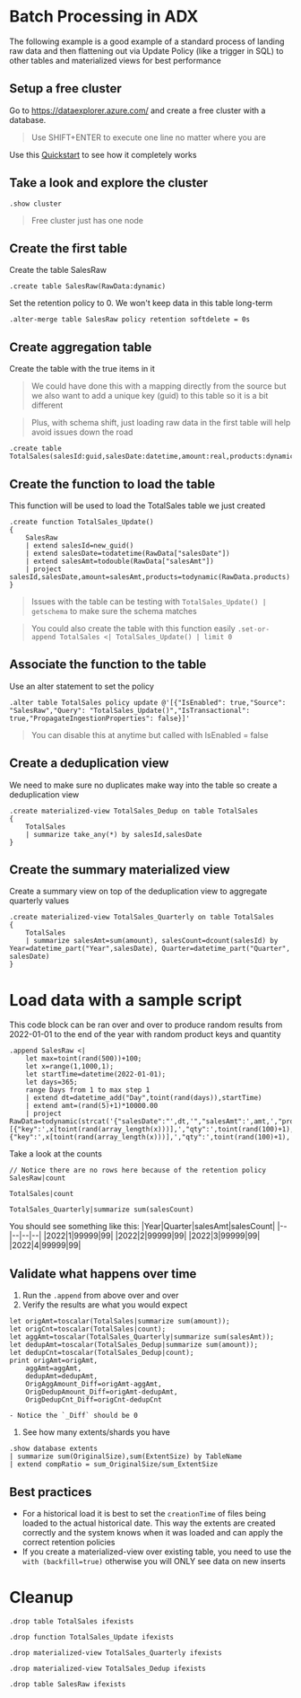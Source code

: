 # Batch Processing in ADX
The following example is a good example of a standard process of landing raw data and then flattening out via Update Policy (like a trigger in SQL) to other tables and materialized views for best performance

## Setup a free cluster
Go to https://dataexplorer.azure.com/ and create a free cluster with a database. 
> Use SHIFT+ENTER to execute one line no matter where you are

Use this [Quickstart](https://learn.microsoft.com/en-us/azure/data-explorer/start-for-free-web-ui) to see how it completely works

## Take a look and explore the cluster
```kusto
.show cluster
```
> Free cluster just has one node
## Create the first table 
Create the table SalesRaw
```kusto
.create table SalesRaw(RawData:dynamic)
```
Set the retention policy to 0. We won't keep data in this table long-term
```kusto
.alter-merge table SalesRaw policy retention softdelete = 0s
```
## Create aggregation table
Create the table with the true items in it
> We could have done this with a mapping directly from the source but we also want to add a unique key (guid) to this table so it is a bit different

> Plus, with schema shift, just loading raw data in the first table will help avoid issues down the road
```kusto
.create table TotalSales(salesId:guid,salesDate:datetime,amount:real,products:dynamic)
```
## Create the function to load the table
This function will be used to load the TotalSales table we just created

```kusto
.create function TotalSales_Update()
{
    SalesRaw
    | extend salesId=new_guid()
    | extend salesDate=todatetime(RawData["salesDate"])
    | extend salesAmt=todouble(RawData["salesAmt"])
    | project salesId,salesDate,amount=salesAmt,products=todynamic(RawData.products)
}
```
> Issues with the table can be testing with `TotalSales_Update() | getschema` to make sure the schema matches

> You could also create the table with this function easily `.set-or-append TotalSales <| TotalSales_Update() | limit 0`

## Associate the function to the table
Use an alter statement to set the policy
```kusto
.alter table TotalSales policy update @'[{"IsEnabled": true,"Source": "SalesRaw","Query": "TotalSales_Update()","IsTransactional": true,"PropagateIngestionProperties": false}]'
```
> You can disable this at anytime but called with IsEnabled = false

## Create a deduplication view
We need to make sure no duplicates make way into the table so create a deduplication view
```kusto
.create materialized-view TotalSales_Dedup on table TotalSales
{
    TotalSales
    | summarize take_any(*) by salesId,salesDate
}
```

## Create the summary materialized view
Create a summary view on top of the deduplication view to aggregate quarterly values
```kusto
.create materialized-view TotalSales_Quarterly on table TotalSales
{
    TotalSales
    | summarize salesAmt=sum(amount), salesCount=dcount(salesId) by Year=datetime_part("Year",salesDate), Quarter=datetime_part("Quarter", salesDate)
}
```

# Load data with a sample script
This code block can be ran over and over to produce random results from 2022-01-01 to the end of the year with random product keys and quantity
```kusto
.append SalesRaw <|
    let max=toint(rand(500))+100;
    let x=range(1,1000,1);
    let startTime=datetime(2022-01-01);
    let days=365;
    range Days from 1 to max step 1
    | extend dt=datetime_add("Day",toint(rand(days)),startTime)
    | extend amt=(rand(5)+1)*10000.00
    | project RawData=todynamic(strcat('{"salesDate":"',dt,'","salesAmt":',amt,',"products":[{"key":',x[toint(rand(array_length(x)))],',"qty":',toint(rand(100)+1),'},{"key":',x[toint(rand(array_length(x)))],',"qty":',toint(rand(100)+1),'}]}'))
```

Take a look at the counts
```kusto
// Notice there are no rows here because of the retention policy
SalesRaw|count

TotalSales|count

TotalSales_Quarterly|summarize sum(salesCount)
```
You should see something like this:
|Year|Quarter|salesAmt|salesCount|
|--|--|--|--|
|2022|1|99999|99|
|2022|2|99999|99|
|2022|3|99999|99|
|2022|4|99999|99|
## Validate what happens over time
1. Run the `.append` from above over and over 
1. Verify the results are what you would expect
```kusto
let origAmt=toscalar(TotalSales|summarize sum(amount));
let origCnt=toscalar(TotalSales|count);
let aggAmt=toscalar(TotalSales_Quarterly|summarize sum(salesAmt));
let dedupAmt=toscalar(TotalSales_Dedup|summarize sum(amount));
let dedupCnt=toscalar(TotalSales_Dedup|count);
print origAmt=origAmt,
    aggAmt=aggAmt,
    dedupAmt=dedupAmt,
    OrigAggAmount_Diff=origAmt-aggAmt,
    OrigDedupAmount_Diff=origAmt-dedupAmt,
    OrigDedupCnt_Diff=origCnt-dedupCnt
```
    - Notice the `_Diff` should be 0
1. See how many extents/shards you have 
```kusto
.show database extents
| summarize sum(OriginalSize),sum(ExtentSize) by TableName
| extend compRatio = sum_OriginalSize/sum_ExtentSize
```
## Best practices
- For a historical load it is best to set the `creationTime` of files being loaded to the actual historical date. This way the extents are created correctly and the system knows when it was loaded and can apply the correct retention policies
- If you create a materialized-view over existing table, you need to use the `with (backfill=true)` otherwise you will ONLY see data on new inserts

# Cleanup
```kusto
.drop table TotalSales ifexists 

.drop function TotalSales_Update ifexists

.drop materialized-view TotalSales_Quarterly ifexists

.drop materialized-view TotalSales_Dedup ifexists

.drop table SalesRaw ifexists 
```
